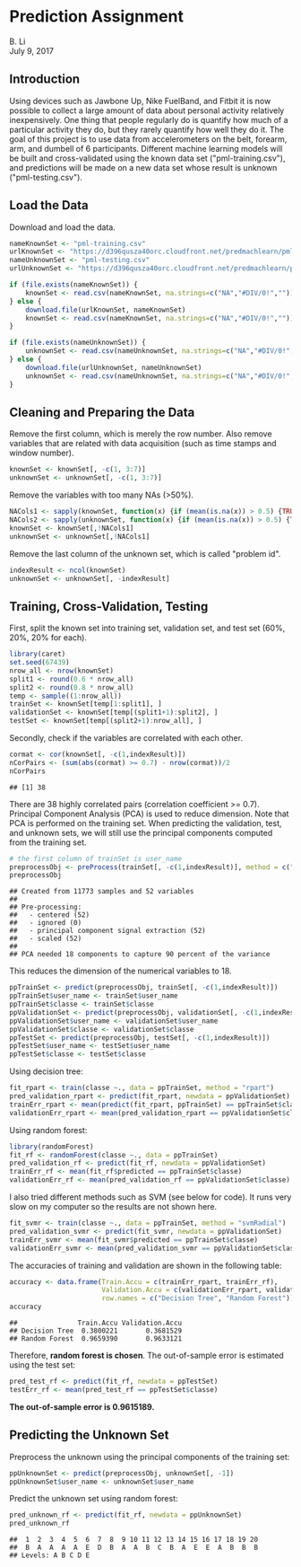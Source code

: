 # Prediction Assignment
B. Li  
July 9, 2017  



## Introduction

Using devices such as Jawbone Up, Nike FuelBand, and Fitbit it is now possible to collect a large amount of data about personal activity relatively inexpensively. One thing that people regularly do is quantify how much of a particular activity they do, but they rarely quantify how well they do it. The goal of this project is to use data from accelerometers on the belt, forearm, arm, and dumbell of 6 participants. Different machine learning models will be built and cross-validated using the known data set ("pml-training.csv"), and predictions will be made on a new data set whose result is unknown ("pml-testing.csv"). 

## Load the Data

Download and load the data.


```r
nameKnownSet <- "pml-training.csv"
urlKnownSet <- "https://d396qusza40orc.cloudfront.net/predmachlearn/pml-training.csv"
nameUnknownSet <- "pml-testing.csv"
urlUnknownSet <- "https://d396qusza40orc.cloudfront.net/predmachlearn/pml-testing.csv"

if (file.exists(nameKnownSet)) {
    knownSet <- read.csv(nameKnownSet, na.strings=c("NA","#DIV/0!",""))
} else { 
    download.file(urlKnownSet, nameKnownSet)
    knownSet <- read.csv(nameKnownSet, na.strings=c("NA","#DIV/0!",""))
}

if (file.exists(nameUnknownSet)) {
    unknownSet <- read.csv(nameUnknownSet, na.strings=c("NA","#DIV/0!",""))
} else { 
    download.file(urlUnknownSet, nameUnknownSet)
    unknownSet <- read.csv(nameUnknownSet, na.strings=c("NA","#DIV/0!",""))
}  
```


## Cleaning and Preparing the Data

Remove the first column, which is merely the row number. Also remove variables that are related with data acquisition (such as time stamps and window number).


```r
knownSet <- knownSet[, -c(1, 3:7)]
unknownSet <- unknownSet[, -c(1, 3:7)]
```

Remove the variables with too many NAs (>50%). 


```r
NACols1 <- sapply(knownSet, function(x) {if (mean(is.na(x)) > 0.5) {TRUE} else {FALSE}})
NACols2 <- sapply(unknownSet, function(x) {if (mean(is.na(x)) > 0.5) {TRUE} else {FALSE}})
knownSet <- knownSet[,!NACols1]
unknownSet <- unknownSet[,!NACols1]
```

Remove the last column of the unknown set, which is called "problem id".


```r
indexResult <- ncol(knownSet)
unknownSet <- unknownSet[, -indexResult]
```

## Training, Cross-Validation, Testing

First, split the known set into training set, validation set, and test set (60%, 20%, 20% for each). 


```r
library(caret)
set.seed(67439)
nrow_all <- nrow(knownSet)
split1 <- round(0.6 * nrow_all)
split2 <- round(0.8 * nrow_all)
temp <- sample((1:nrow_all))
trainSet <- knownSet[temp[1:split1], ]
validationSet <- knownSet[temp[(split1+1):split2], ]
testSet <- knownSet[temp[(split2+1):nrow_all], ]
```

Secondly, check if the variables are correlated with each other.


```r
cormat <- cor(knownSet[, -c(1,indexResult)])
nCorPairs <- (sum(abs(cormat) >= 0.7) - nrow(cormat))/2
nCorPairs
```

```
## [1] 38
```

There are 38 highly correlated pairs (correlation coefficient >= 0.7). Principal Component Analysis (PCA) is used to reduce dimension. Note that PCA is performed on the training set. When predicting the validation, test, and unknown sets, we will still use the principal components computed from the training set. 


```r
# the first column of trainSet is user_name
preprocessObj <- preProcess(trainSet[, -c(1,indexResult)], method = c("center", "scale", "pca"), thresh = 0.9)
preprocessObj
```

```
## Created from 11773 samples and 52 variables
## 
## Pre-processing:
##   - centered (52)
##   - ignored (0)
##   - principal component signal extraction (52)
##   - scaled (52)
## 
## PCA needed 18 components to capture 90 percent of the variance
```

This reduces the dimension of the numerical variables to 18. 


```r
ppTrainSet <- predict(preprocessObj, trainSet[, -c(1,indexResult)])
ppTrainSet$user_name <- trainSet$user_name
ppTrainSet$classe <- trainSet$classe
ppValidationSet <- predict(preprocessObj, validationSet[, -c(1,indexResult)])
ppValidationSet$user_name <- validationSet$user_name
ppValidationSet$classe <- validationSet$classe
ppTestSet <- predict(preprocessObj, testSet[, -c(1,indexResult)])
ppTestSet$user_name <- testSet$user_name
ppTestSet$classe <- testSet$classe
```

Using decision tree:


```r
fit_rpart <- train(classe ~., data = ppTrainSet, method = "rpart")
pred_validation_rpart <- predict(fit_rpart, newdata = ppValidationSet)
trainErr_rpart <- mean(predict(fit_rpart, ppTrainSet) == ppTrainSet$classe)
validationErr_rpart <- mean(pred_validation_rpart == ppValidationSet$classe)
```

Using random forest:


```r
library(randomForest)
fit_rf <- randomForest(classe ~., data = ppTrainSet)
pred_validation_rf <- predict(fit_rf, newdata = ppValidationSet)
trainErr_rf <- mean(fit_rf$predicted == ppTrainSet$classe)
validationErr_rf <- mean(pred_validation_rf == ppValidationSet$classe)
```

I also tried different methods such as SVM (see below for code). It runs very slow on my computer so the results are not shown here.


```r
fit_svmr <- train(classe ~., data = ppTrainSet, method = "svmRadial")
pred_validation_svmr <- predict(fit_svmr, newdata = ppValidationSet)
trainErr_svmr <- mean(fit_svmr$predicted == ppTrainSet$classe)
validationErr_svmr <- mean(pred_validation_svmr == ppValidationSet$classe)
```

The accuracies of training and validation are shown in the following table:


```r
accuracy <- data.frame(Train.Accu = c(trainErr_rpart, trainErr_rf), 
                       Validation.Accu = c(validationErr_rpart, validationErr_rf),
                       row.names = c("Decision Tree", "Random Forest"))
accuracy
```

```
##               Train.Accu Validation.Accu
## Decision Tree  0.3800221       0.3681529
## Random Forest  0.9659390       0.9633121
```

Therefore, **random forest is chosen**. The out-of-sample error is estimated using the test set:


```r
pred_test_rf <- predict(fit_rf, newdata = ppTestSet)
testErr_rf <- mean(pred_test_rf == ppTestSet$classe)
```

**The out-of-sample error is 0.9615189.**

## Predicting the Unknown Set

Preprocess the unknown using the principal components of the training set:


```r
ppUnknownSet <- predict(preprocessObj, unknownSet[, -1])
ppUnknownSet$user_name <- unknownSet$user_name
```

Predict the unknown set using random forest:


```r
pred_unknown_rf <- predict(fit_rf, newdata = ppUnknownSet)
pred_unknown_rf
```

```
##  1  2  3  4  5  6  7  8  9 10 11 12 13 14 15 16 17 18 19 20 
##  B  A  A  A  A  E  D  B  A  A  B  C  B  A  E  E  A  B  B  B 
## Levels: A B C D E
```


